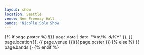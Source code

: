 ```yaml
---
layout: show
location: Seattle
venue: New Freeway Hall
bands: 'Nicolle Solo Show'
---
```


{% if page.poster %}
![{{ page.date | date: "%m/%-d/%Y" }}, {{ page.location }}, {{ page.venue }}]({{ page.poster }})
{% else %}
{{ page.bands }}
{% endif %}
